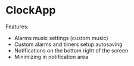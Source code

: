 # ClockApp

Features:

* Alarms music settings (custom music)
* Custom alarms and timers setup autosaving
* Notifications on the bottom right of the screen
* Minimizing in notification area
